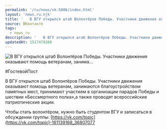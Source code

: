 ```yaml
---
permalink: '/ru/news/vk-5006/index.html'
layout: 'news.ru.njk'
title: '   В ВГУ открылся штаб Волонтёров Победы. Участники движения оказывают помощь ветеранам, занима…'
source: ВКонтакте
tags:
  - news_ru
description: '   В ВГУ открылся штаб Волонтёров Победы. Участники движения оказывают помощь ветеранам, занима…'
updatedAt: 1517479260
---
```

![   В ВГУ открылся штаб Волонтёров Победы. Участники движения оказывают помощь ветеранам, занима…](https://sun9-74.userapi.com/impf/c840623/v840623398/4e802/fTnI4I38UmU.jpg?size=899x567&quality=96&proxy=1&sign=022e88c55a98f171a6d05cc832de18e8&c_uniq_tag=OSs7gXP7gVG3QjUrzhfnIV_vqWxFIOFIPNuqsFOpfso&type=album)

#ГостевойПост

В ВГУ открылся штаб Волонтёров Победы. Участники движения оказывают помощь ветеранам, занимаются благоустройством памятных мест, принимают участием в организации парадов Победы и шествии «Бессмертного полка»,а также проводят всероссийские патриотические акции.

Чтобы стать волонтёром, нужно быть студентом ВГУ и записаться в обсуждении группы: [https://vk.com/topic](https://vk.com/topic)-161139168_36807077
